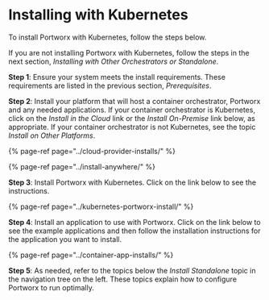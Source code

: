 # Installing with Kubernetes

To install Portworx with Kubernetes, follow the steps below.

If you are not installing Portworx with Kubernetes, follow the steps in the next section, _Installing with Other Orchestrators or Standalone_.

**Step 1**: Ensure your system meets the install requirements. These requirements are listed in the previous section, _Prerequisites_.

**Step 2**: Install your platform that will host a container orchestrator, Portworx and any needed applications. If your container orchestrator is Kubernetes, click on the _Install in the Cloud_  link or the _Install On-Premise_ link below, as appropriate. If your container orchestrator is not Kubernetes, see the topic _Install on Other Platforms_.

{% page-ref page="../cloud-provider-installs/" %}

{% page-ref page="../install-anywhere/" %}

**Step 3**: Install Portworx with Kubernetes. Click on the link below to see the instructions.

{% page-ref page="../kubernetes-portworx-install/" %}

**Step 4**: Install an application to use with Portworx. Click on the link below to see the example applications and then follow the installation instructions for the application you want to install.

{% page-ref page="../container-app-installs/" %}

**Step 5**: As needed, refer to the topics below the _Install Standalone_ topic in the navigation tree on the left. These topics explain how to configure Portworx to run optimally.


